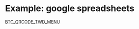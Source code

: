Example: google spreadsheets
============================

[BTC_QRCODE_TWD_MENU](https://docs.google.com/spreadsheets/d/1BSZVuxeCj6_Xf1TMT7JtXuf_-mkBh5mkZVGuCdxLwcs/)
